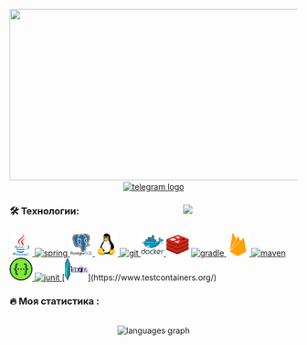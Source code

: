 <br clear="both">

<div align="center">
  <img height="300" width="600" src="https://user-images.githubusercontent.com/74038190/225813708-98b745f2-7d22-48cf-9150-083f1b00d6c9.gif"  />
</div>



<div align="center">

  <a href="https://t.me/syncIine" target="_blank">
    <img src="https://img.shields.io/static/v1?message=Telegram&logo=telegram&label=&color=2CA5E0&logoColor=white&labelColor=&style=for-the-badge" height="25" alt="telegram logo"  />
  </a>
</div>

###
<img align='right' src='https://user-images.githubusercontent.com/5713670/87202985-820dcb80-c2b6-11ea-9f56-7ec461c497c3.gif' width='200'>

<h3 align="left">🛠 Технологии:</h3>

###

<div align="left">
  <a href="https://www.java.com" target="_blank"> <img src="https://raw.githubusercontent.com/devicons/devicon/master/icons/java/java-original.svg" alt="java" width="40" height="40"/> </a>
  <a href="https://spring.io/" target="_blank"> <img src="https://www.vectorlogo.zone/logos/springio/springio-icon.svg" alt="spring" width="40" height="40"/> </a>
  <a href="https://www.postgresql.org" target="_blank"> <img src="https://raw.githubusercontent.com/devicons/devicon/master/icons/postgresql/postgresql-original-wordmark.svg" alt="postgresql" width="40" height="40"/> </a>
  <a href="https://www.linux.org/" target="_blank"> <img src="https://raw.githubusercontent.com/devicons/devicon/master/icons/linux/linux-original.svg" alt="linux" width="40" height="40"/> </a>
  <a href="https://git-scm.com/" target="_blank"> <img src="https://www.vectorlogo.zone/logos/git-scm/git-scm-icon.svg" alt="git" width="40" height="40"/> </a>
  <a href="https://www.docker.com/" target="_blank"> <img src="https://raw.githubusercontent.com/devicons/devicon/master/icons/docker/docker-original-wordmark.svg" alt="docker" width="40" height="40"/> </a>
  <img src="https://raw.githubusercontent.com/devicons/devicon/master/icons/redis/redis-original.svg" alt="redis" width="40" height="40"/>
<a href="https://gradle.org/" target="_blank">
  <img src="https://www.svgrepo.com/show/353831/gradle.svg" alt="gradle" width="40" height="40"/>
</a>
<a href="https://firebase.google.com/" target="_blank">
  <img src="https://raw.githubusercontent.com/devicons/devicon/master/icons/firebase/firebase-plain.svg" alt="firebase" width="40" height="40"/>
</a>
<a href="https://maven.apache.org/" target="_blank">
  <img src="https://www.vectorlogo.zone/logos/apache_maven/apache_maven-icon.svg" alt="maven" width="40" height="40"/>
</a>
<a href="https://swagger.io/" target="_blank">
  <img src="https://raw.githubusercontent.com/devicons/devicon/master/icons/swagger/swagger-original.svg" alt="swagger" width="40" height="40"/>
</a>
<a href="https://junit.org/junit5/" target="_blank">
  <img src="https://cdn.jsdelivr.net/gh/devicons/devicon/icons/junit/junit-original.svg" alt="junit" width="40" height="40"/>
</a>
[<img src="assets/testcontainers-logo.svg" alt="testcontainers" width="40" height="40"/>](https://www.testcontainers.org/)

</div>

###

<h3 align="left">🔥   Моя статистика :</h3>

<br/>
<div align="center">
  <img src="https://github-readme-stats.vercel.app/api/top-langs?username=syncline139&locale=en&hide_title=false&layout=compact&card_width=320&langs_count=5&theme=dracula&hide_border=false&order=2" height="150" alt="languages graph"  />
</div>

###

